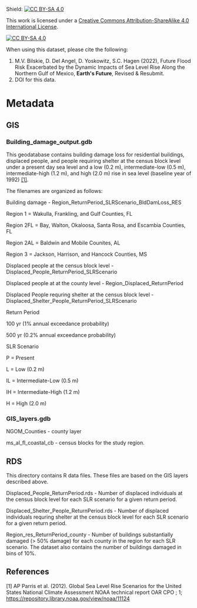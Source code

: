 Shield: [![CC BY-SA 4.0][cc-by-sa-shield]][cc-by-sa]

This work is licensed under a
[Creative Commons Attribution-ShareAlike 4.0 International License][cc-by-sa].

[![CC BY-SA 4.0][cc-by-sa-image]][cc-by-sa]

[cc-by-sa]: http://creativecommons.org/licenses/by-sa/4.0/
[cc-by-sa-image]: https://licensebuttons.net/l/by-sa/4.0/88x31.png
[cc-by-sa-shield]: https://img.shields.io/badge/License-CC%20BY--SA%204.0-lightgrey.svg


When using this dataset, please cite the following:
1. M.V. Bilskie, D. Del Angel, D. Yoskowitz, S.C. Hagen (2022), Future Flood Risk Exacerbated by the Dynamic Impacts of Sea Level Rise Along the Northern Gulf of Mexico, **Earth's Future**, Revised & Resubmit.
2. DOI for this data.


# Metadata
## GIS
### Building_damage_output.gdb

This geodatabase contains building damage loss for residential buildings, displaced people, and people requiring shelter at the census block level under a present day sea level and a low (0.2 m), intermediate-low (0.5 m), intermediate-high (1.2 m), and high (2.0 m) rise in sea level (baseline year of 1992) [[1]](#1).

The filenames are organized as follows:

Building damage - Region_ReturnPeriod_SLRScenario_BldDamLoss_RES

Region 1 = Wakulla, Frankling, and Gulf Counties, FL

Region 2FL = Bay, Walton, Okaloosa, Santa Rosa, and Escambia Counties, FL

Region 2AL = Baldwin and Mobile Counites, AL

Region 3 = Jackson, Harrison, and Hancock Counties, MS

Displaced people at the census block level - Displaced_People_ReturnPeriod_SLRScenario

Displaced people at at the county level - Region_Displaced_ReturnPeriod

Displaced People requring shelter at the census block level - Displaced_Shelter_People_ReturnPeriod_SLRScenario

Return Period

100 yr (1% annual exceedance probability)

500 yr (0.2% annual exceedance probability)

SLR Scenario

P = Present

L = Low (0.2 m)

IL = Intermediate-Low (0.5 m)

IH = Intermediate-High (1.2 m)

H = High (2.0 m)

### GIS_layers.gdb

NGOM_Counties - county layer

ms_al_fl_coastal_cb - census blocks for the study region.

## RDS

This directory contains R data files. These files are based on the GIS layers described above.

Displaced_People_ReturnPeriod.rds - Number of displaced individuals at the census block level for each SLR scenario for a given return period.

Displaced_Shelter_People_ReturnPeriod.rds - Number of displaced individuals requring shelter at the census block level for each SLR scenario for a given return period.

Region_res_ReturnPeriod_county - Number of buildings substantially damaged (> 50% damage) for each county in the region for each SLR scenario. The dataset also contains the number of buildings damaged in bins of 10%.

## References
<a id="1">[1]</a> 
AP Parris et al. (2012). 
Global Sea Level Rise Scenarios for the United States National Climate Assessment
NOAA technical report OAR CPO ; 1;
https://repository.library.noaa.gov/view/noaa/11124
